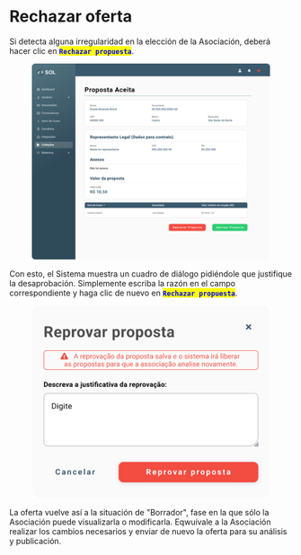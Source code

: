 # Rechazar oferta

Si detecta alguna irregularidad en la elección de la Asociación, deberá hacer clic en <mark style="color:blue;">**`Rechazar propuesta`**</mark>.

<figure><img src="../../../../.gitbook/assets/Visualizar Propostas (1).png" alt=""><figcaption></figcaption></figure>

Con esto, el Sistema muestra un cuadro de diálogo pidiéndole que justifique la desaprobación. Simplemente escriba la razón en el campo correspondiente y haga clic de nuevo en <mark style="color:blue;">**`Rechazar propuesta`**</mark>.

<figure><img src="../../../../.gitbook/assets/Reprovar proposta.png" alt=""><figcaption></figcaption></figure>

La oferta vuelve así a la situación de "Borrador", fase en la que sólo la Asociación puede visualizarla o modificarla. Eqwuivale a la Asociación realizar los cambios necesarios y enviar de nuevo la oferta para su análisis y publicación.&#x20;
